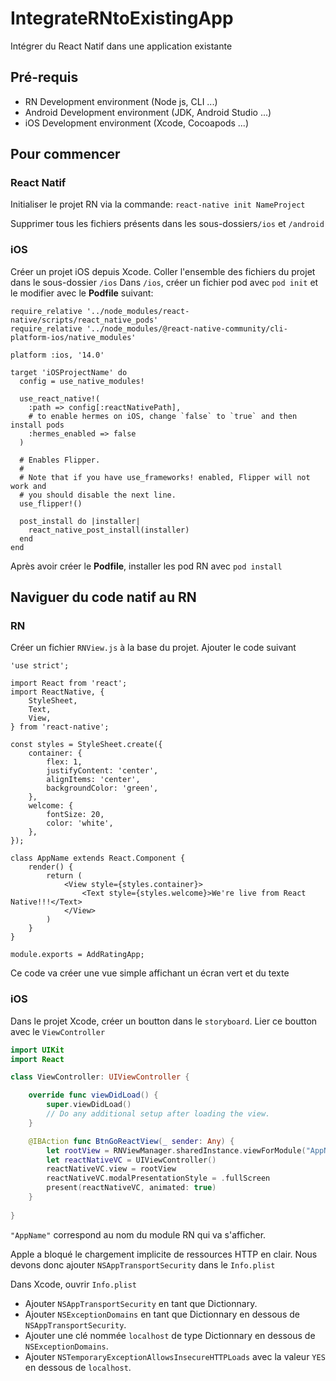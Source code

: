 # IntegrateRNtoExistingApp

Intégrer du React Natif dans une application existante 

## Pré-requis

* RN Development environment (Node js, CLI ...)
* Android Development environment (JDK, Android Studio ...) 
* iOS Development environment (Xcode, Cocoapods ...)

## Pour commencer 

### React Natif
Initialiser le projet RN via la commande: 
``react-native init NameProject``

Supprimer tous les fichiers présents dans les sous-dossiers``/ios`` et ``/android``

### iOS
Créer un projet iOS depuis Xcode. Coller l'ensemble des fichiers du projet dans le sous-dossier ``/ios``
Dans ``/ios``, créer un fichier pod avec ``pod init`` et le modifier avec le **Podfile** suivant:
```podfile
require_relative '../node_modules/react-native/scripts/react_native_pods'
require_relative '../node_modules/@react-native-community/cli-platform-ios/native_modules'

platform :ios, '14.0'

target 'iOSProjectName' do
  config = use_native_modules!

  use_react_native!(
    :path => config[:reactNativePath],
    # to enable hermes on iOS, change `false` to `true` and then install pods
    :hermes_enabled => false
  )

  # Enables Flipper.
  #
  # Note that if you have use_frameworks! enabled, Flipper will not work and
  # you should disable the next line.
  use_flipper!()

  post_install do |installer|
    react_native_post_install(installer)
  end
end
```

Après avoir créer le **Podfile**, installer les pod RN avec ``pod install``

## Naviguer du code natif au RN

### RN
Créer un fichier ``RNView.js`` à la base du projet.
Ajouter le code suivant 
```native
'use strict';

import React from 'react';
import ReactNative, {
    StyleSheet,
    Text,
    View,
} from 'react-native';

const styles = StyleSheet.create({
    container: {
        flex: 1,
        justifyContent: 'center',
        alignItems: 'center',
        backgroundColor: 'green',
    },
    welcome: {
        fontSize: 20,
        color: 'white',
    },
});

class AppName extends React.Component {
    render() {
        return (
            <View style={styles.container}>
                <Text style={styles.welcome}>We're live from React Native!!!</Text>
            </View>
        )
    }
}

module.exports = AddRatingApp;
```
Ce code va créer une vue simple affichant un écran vert et du texte

### iOS
Dans le projet Xcode, créer un boutton dans le ``storyboard``.
Lier ce boutton avec le ``ViewController``

```swift 
import UIKit
import React

class ViewController: UIViewController {

    override func viewDidLoad() {
        super.viewDidLoad()
        // Do any additional setup after loading the view.
    }

    @IBAction func BtnGoReactView(_ sender: Any) {
        let rootView = RNViewManager.sharedInstance.viewForModule("AppName", initialProperties: nil)
        let reactNativeVC = UIViewController()
        reactNativeVC.view = rootView
        reactNativeVC.modalPresentationStyle = .fullScreen
        present(reactNativeVC, animated: true)
    }
    
}
```
``"AppName"`` correspond au nom du module RN qui va s'afficher.

Apple a bloqué le chargement implicite de ressources HTTP en clair. Nous devons donc ajouter ``NSAppTransportSecurity`` dans le ``Info.plist``

Dans Xcode, ouvrir ``Info.plist``
* Ajouter ``NSAppTransportSecurity`` en tant que Dictionnary.
* Ajouter ``NSExceptionDomains`` en tant que Dictionnary en dessous de ``NSAppTransportSecurity``.
* Ajouter une clé nommée ``localhost`` de type Dictionnary en dessous de ``NSExceptionDomains``.
* Ajouter ``NSTemporaryExceptionAllowsInsecureHTTPLoads`` avec la valeur ``YES`` en dessous de ``localhost``.

